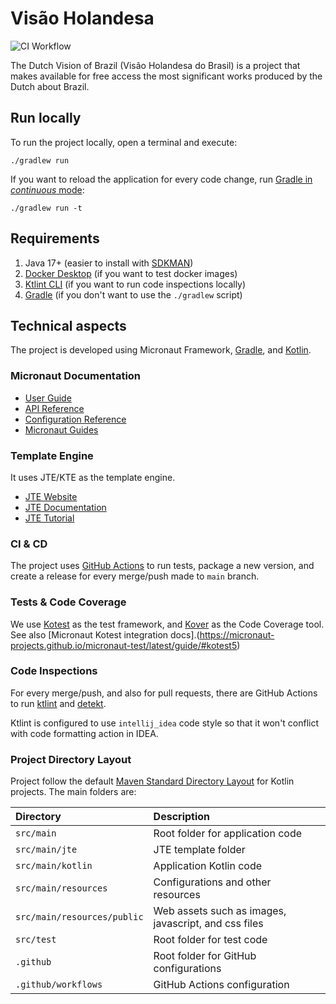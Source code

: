 # Visão Holandesa

![CI Workflow](https://github.com/Liber-UFPE/visaoholandesa/actions/workflows/build.yml/badge.svg?branch=main)

The Dutch Vision of Brazil (Visão Holandesa do Brasil) is a project that makes available for free access the most significant works produced by the Dutch about Brazil.

## Run locally

To run the project locally, open a terminal and execute:

```shell
./gradlew run
```

If you want to reload the application for every code change, run [Gradle in _continuous_ mode](https://docs.micronaut.io/latest/guide/#gradleReload):

```shell
./gradlew run -t
```

## Requirements

1. Java 17+ (easier to install with [SDKMAN](https://sdkman.io/))
2. [Docker Desktop](https://www.docker.com/products/docker-desktop/) (if you want to test docker images)
3. [Ktlint CLI](https://pinterest.github.io/ktlint/1.0.0/install/cli/) (if you want to run code inspections locally)
4. [Gradle](https://gradle.org/install/#with-a-package-manager) (if you don't want to use the `./gradlew` script)

## Technical aspects

The project is developed using Micronaut Framework, [Gradle](https://gradle.org/), and [Kotlin](https://kotlinlang.org/).

### Micronaut Documentation

- [User Guide](https://docs.micronaut.io/4.1.3/guide/index.html)
- [API Reference](https://docs.micronaut.io/4.1.3/api/index.html)
- [Configuration Reference](https://docs.micronaut.io/4.1.3/guide/configurationreference.html)
- [Micronaut Guides](https://guides.micronaut.io/index.html)

### Template Engine

It uses JTE/KTE as the template engine.

- [JTE Website](https://jte.gg/)
- [JTE Documentation](https://github.com/casid/jte/blob/main/DOCUMENTATION.md)
- [JTE Tutorial](https://javalin.io/tutorials/jte)

### CI & CD

The project uses [GitHub Actions](https://docs.github.com/en/actions) to run tests, package a new version, and create a release for every merge/push made to `main` branch.

### Tests & Code Coverage

We use [Kotest](https://kotest.io/) as the test framework, and [Kover](https://github.com/Kotlin/kotlinx-kover) as the Code Coverage tool. See also [Micronaut Kotest integration docs].(https://micronaut-projects.github.io/micronaut-test/latest/guide/#kotest5)

### Code Inspections

For every merge/push, and also for pull requests, there are GitHub Actions to run [ktlint](https://github.com/pinterest/ktlint) and [detekt](https://github.com/detekt/detekt). 

Ktlint is configured to use `intellij_idea` code style so that it won't conflict with code formatting action in IDEA.

### Project Directory Layout

Project follow the default [Maven Standard Directory Layout](https://maven.apache.org/guides/introduction/introduction-to-the-standard-directory-layout.html) for Kotlin projects. The main folders are:

| Directory                   | Description                                          |
|:----------------------------|:-----------------------------------------------------|
| `src/main`                  | Root folder for application code                     |
| `src/main/jte`              | JTE template folder                                  |
| `src/main/kotlin`           | Application Kotlin code                              |
| `src/main/resources`        | Configurations and other resources                   |
| `src/main/resources/public` | Web assets such as images, javascript, and css files |
| `src/test`                  | Root folder for test code                            |
| `.github`                   | Root folder for GitHub configurations                |
| `.github/workflows`         | GitHub Actions configuration                         |
